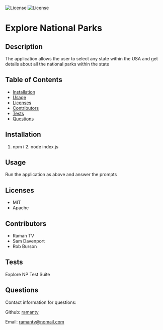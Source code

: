 

![License](https://img.shields.io/static/v1?label=License&message=MIT&color=BLUE) ![License](https://img.shields.io/static/v1?label=License&message=Apache&color=BLUE)

# Explore National Parks


## Description
The application allows the user to select any state within the USA and get details about all the national parks within the state

## Table of Contents

* [Installation](#installation)
* [Usage](#usage)
* [Licenses](#licenses)
* [Contributors](#contributors)
* [Tests](#tests)
* [Questions](#questions)


## Installation
1. npm i 2. node index.js

## Usage
Run the application as above and answer the prompts

## Licenses
* MIT  
* Apache

## Contributors
* Raman TV  
*  Sam Davenport  
*  Rob Burson

## Tests
Explore NP Test Suite

## Questions
Contact information for questions:  


Github: [ramantv](https://www.github.com/ramantv)  

Email: ramantv@nomail.com
